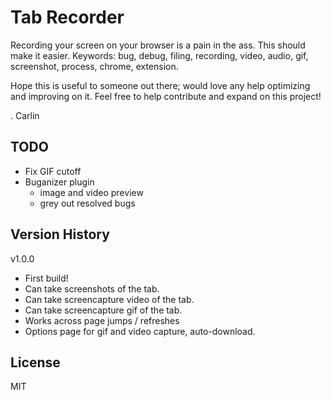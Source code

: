 # Tab Recorder
Recording your screen on your browser is a pain in the ass. This should make it easier.
Keywords: bug, debug, filing, recording, video, audio, gif, screenshot, process, chrome, extension.

Hope this is useful to someone out there; would love any help optimizing and improving on it. Feel free to help contribute and expand on this project!


. Carlin

## TODO
 - Fix GIF cutoff
 - Buganizer plugin
     - image and video preview
     - grey out resolved bugs

## Version History
v1.0.0
 - First build!
 - Can take screenshots of the tab.
 - Can take screencapture video of the tab.
 - Can take screencapture gif of the tab.
 - Works across page jumps / refreshes
 - Options page for gif and video capture, auto-download.

## License
MIT
